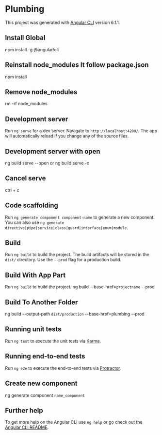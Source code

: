 # Plumbing

This project was generated with [Angular CLI](https://github.com/angular/angular-cli) version 6.1.1.

## Install Global 
npm install -g @angular/cli

## Reinstall node_modules It follow package.json
npm install

## Remove node_modules
rm -rf node_modules

## Development server

Run `ng serve` for a dev server. Navigate to `http://localhost:4200/`. The app will automatically reload if you change any of the source files.

## Development server with open
ng build serve --open or ng build serve -o

## Cancel serve
ctrl + c

## Code scaffolding

Run `ng generate component component-name` to generate a new component. You can also use `ng generate directive|pipe|service|class|guard|interface|enum|module`.

## Build

Run `ng build` to build the project. The build artifacts will be stored in the `dist/` directory. Use the `--prod` flag for a production build.

## Build With App Part
Run `ng build` to build the project. ng build --base-href=`projectname` --prod

## Build To Another Folder
ng build --output-path `dist/production` --base-href=plumbing --prod

## Running unit tests

Run `ng test` to execute the unit tests via [Karma](https://karma-runner.github.io).

## Running end-to-end tests

Run `ng e2e` to execute the end-to-end tests via [Protractor](http://www.protractortest.org/).

## Create new component
ng generate component `name_component`

## Further help

To get more help on the Angular CLI use `ng help` or go check out the [Angular CLI README](https://github.com/angular/angular-cli/blob/master/README.md).
